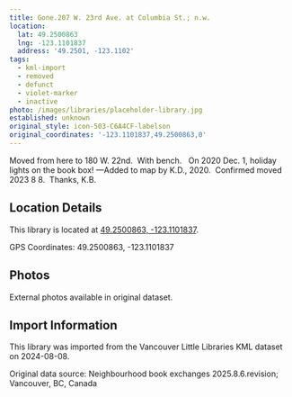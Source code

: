 ```yaml
---
title: Gone.207 W. 23rd Ave. at Columbia St.; n.w.
location:
  lat: 49.2500863
  lng: -123.1101837
  address: '49.2501, -123.1102'
tags:
  - kml-import
  - removed
  - defunct
  - violet-marker
  - inactive
photo: /images/libraries/placeholder-library.jpg
established: unknown
original_style: icon-503-C6A4CF-labelson
original_coordinates: '-123.1101837,49.2500863,0'
---
```

Moved from here to 180 W. 22nd.  With bench.  
On 2020 Dec. 1, holiday lights on the book box!
—Added to map by K.D., 2020.  
Confirmed moved 2023 8 8.  Thanks, K.B.

## Location Details

This library is located at [49.2500863, -123.1101837](https://www.google.com/maps?q=49.2500863,-123.1101837).

GPS Coordinates: 49.2500863, -123.1101837

## Photos

External photos available in original dataset.

## Import Information

This library was imported from the Vancouver Little Libraries KML dataset on 2024-08-08.

Original data source: Neighbourhood book exchanges 2025.8.6.revision; Vancouver, BC, Canada
